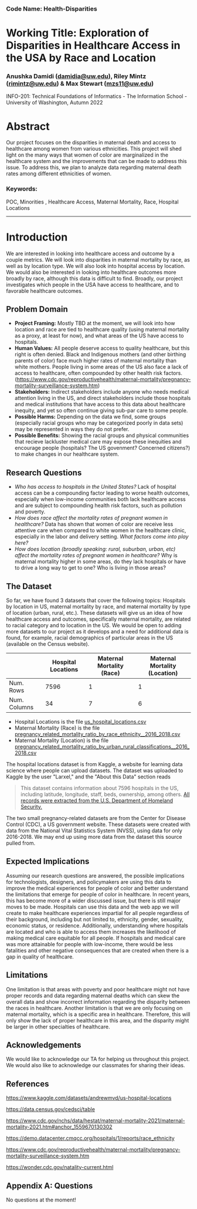 ### Code Name: Health-Disparities

# Working Title: Exploration of Disparities in Healthcare Access in the USA by Race and Location
### Anushka Damidi (damidia@uw.edu), Riley Mintz (rimintz@uw.edu) & Max Stewart (mzs11@uw.edu)
INFO-201: Technical Foundations of Informatics - The Information School - University of Washington, Autumn 2022

# Abstract
Our project focuses on the disparities in maternal death and access to healthcare among women from various ethnicities. This project will shed light on the many ways that women of color are marginalized in the healthcare system and the improvements that can be made to address this issue. To address this, we plan to analyze data regarding maternal death rates among different ethnicities of women. 

### Keywords:
POC, Minorities , Healthcare Access, Maternal Mortality, Race, Hospital Locations

---

# Introduction
We are interested in looking into healthcare access and outcome by a couple metrics. We will look into disparities in maternal mortality by race, as well as by location type. We will also  look into hospital access by location. We would also be interested in looking into healthcare outcomes more broadly by race, although this data is difficult to find. Broadly, our project investigates which people in the USA have access to healthcare, and to favorable healthcare outcomes. 

## Problem Domain
- **Project Framing:** Mostly TBD at the moment, we will look into how location and race are tied to healthcare quality (using maternal mortality as a proxy, at least for now), and what areas of the US have access to hospitals. 
- **Human Values:** All people deserve access to quality healthcare, but this right is often denied. Black and Indigenous mothers (and other birthing parents of color) face much higher rates of maternal mortality than white mothers. People living in some areas of the US also face a lack of access to healthcare, often compounded by other health risk factors.(https://www.cdc.gov/reproductivehealth/maternal-mortality/pregnancy-mortality-surveillance-system.htm)
- **Stakeholders:** Indirect stakeholders include anyone who needs medical attention living in the US, and direct stakeholders include those hospitals and medical institutions that have access to this data about healthcare inequity, and yet so often continue giving sub-par care to some people. 
- **Possible Harms:** Depending on the data we find, some groups (especially racial groups who may be categorized poorly in data sets) may be represented in ways they do not prefer. 
- **Possible Benefits:** Showing the racial groups and physical communities that recieve lackluster medical care may expose these inequities and encourage people (hospitals? The US govenment? Concerned citizens?) to make changes in our healthcare system.

## Research Questions
- *Who has access to hospitals in the United States?* Lack of hospital access can be a compounding factor leading to worse health outcomes, especially when low-income communities both lack healthcare access and are subject to compounding health risk factors, such as pollution and poverty.
- *How does race affect the mortality rates of pregnant women in healthcare?* Data has shown that women of color are receive less attentive care when compared to white women in the healthcare clinic, especially in the labor and delivery setting. *What factors come into play here?*
- *How does location (broadly speaking: rural, suburban, urban, etc) affect the mortality rates of pregnant women in healthcare?* Why is maternal mortality higher in some areas, do they lack hospitals or have to drive a long way to get to one? Who is living in those areas?

## The Dataset
So far, we have found 3 datasets that cover the following topics: Hospitals by location in US, maternal mortality by race, and maternal mortality by type of location (urban, rural, etc.). These datasets will give us an idea of how healthcare access and outcomes, specifically maternal mortality, are related to racial category and to location in the US. We would be open to adding more datasets to our project as it develops and a need for additional data is found, for example, racial demographics of particular areas in the US (available on the Census website).

|   | Hospital Locations  | Maternal Mortality (Race)  | Maternal Mortality (Location)  | 
| --- | --- | --- | --- |
| Num. Rows  | 7596  | 1  | 1  |
| Num. Columns  | 34  | 7  | 6  |

- Hospital Locations is the file [us_hospital_locations.csv](https://www.kaggle.com/datasets/andrewmvd/us-hospital-locations)
- Maternal Mortality (Race) is the file [pregnancy_related_mortality_ratio_by_race_ethnicity__2016_2018.csv](https://www.cdc.gov/reproductivehealth/maternal-mortality/pregnancy-mortality-surveillance-system.htm)
- Maternal Mortality (Location) is the file [pregnancy_related_mortality_ratio_by_urban_rural_classifications__2016_2018.csv](https://www.cdc.gov/reproductivehealth/maternal-mortality/pregnancy-mortality-surveillance-system.htm)

The hospital locations dataset is from Kaggle, a website for learning data science where people can upload datasets. The dataset was uploaded to Kaggle by the user "Larxel," and the "About this Data" section reads 
> This dataset contains information about 7596 hospitals in the US, including latitude, longitude, staff, beds, ownership, among others. [All records were extracted from the U.S. Department of Homeland Security.](https://hifld-geoplatform.opendata.arcgis.com/datasets/hospitals/explore?location=14.814046%2C72.938876%2C2.87)

The two small pregnancy-related datasets are from the Center for Disease Control (CDC), a US government website. These datasets were created with data from the National Vital Statistics System (NVSS), using data for only 2016-2018. We may end up using more data from the dataset this source pulled from. 

## Expected Implications
Assuming our research questions are answered, the possible implications for technologists, designers, and policymakers are using this data to improve the medical experiences for people of color and better understand the limitations that emerge for people of color in healthcare. In recent years, this has become more of a wider discussed issue, but there is still major moves to be made. Hospitals can use this data and the web app we will create to make healthcare experiences impartial for all people regardless of their background, including but not limited to, ethnicity, gender, sexuality, economic status, or residence. Additionally, understanding where hospitals are located and who is able to access them increases the likelihood of making medical care equitable for all people. If hospitals and medical care was more attainable for people with low-income, there would be less fatalities and other negative consequences that are created when there is a gap in quality of healthcare. 

## Limitations
One limitation is that areas with poverty and poor healthcare might not have proper records and data regarding maternal deaths which can skew the overall data and show incorrect information regarding the disparity between the races in healthcare. Another limitation is that we are only focusing on maternal mortality, which is a specific area in healthcare. Therefore, this will only show the lack of proper healthcare in this area, and the disparity might be larger in other specialties of healthcare. 

## Acknowledgements
We would like to acknowledge our TA for helping us throughout this project. We would also like to acknowledge our classmates for sharing their ideas. 

## References

https://www.kaggle.com/datasets/andrewmvd/us-hospital-locations

https://data.census.gov/cedsci/table

https://www.cdc.gov/nchs/data/hestat/maternal-mortality-2021/maternal-mortality-2021.htm#anchor_1559670130302

https://demo.datacenter.cmqcc.org/hospitals/1/reports/race_ethnicity 

https://www.cdc.gov/reproductivehealth/maternal-mortality/pregnancy-mortality-surveillance-system.htm

https://wonder.cdc.gov/natality-current.html


## Appendix A: Questions
No questions at the moment!
